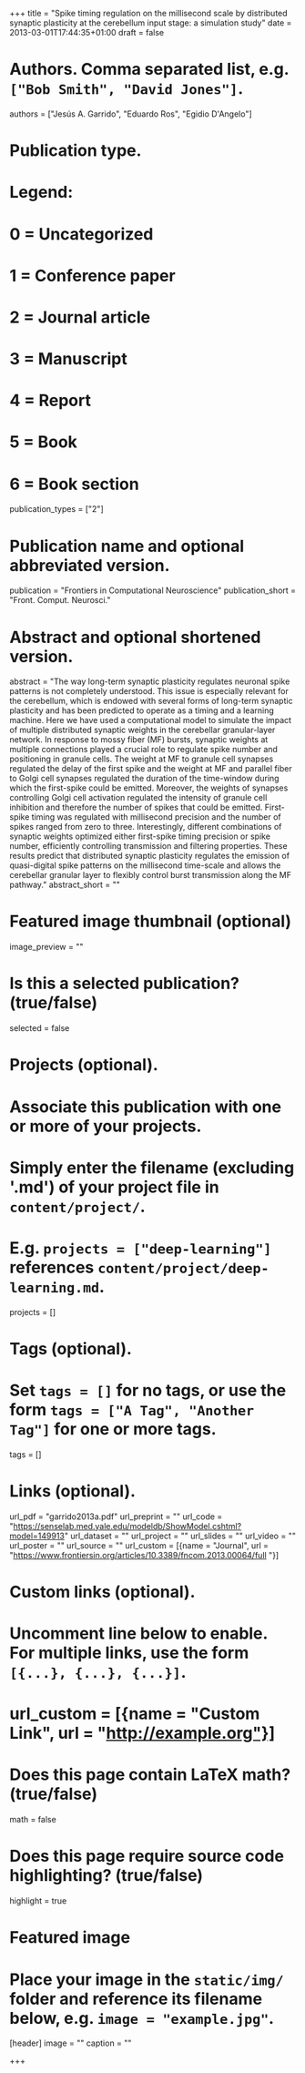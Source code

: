 +++
title = "Spike timing regulation on the millisecond scale by distributed synaptic plasticity at the cerebellum input stage: a simulation study"
date = 2013-03-01T17:44:35+01:00
draft = false

# Authors. Comma separated list, e.g. `["Bob Smith", "David Jones"]`.
authors = ["Jesús A. Garrido", "Eduardo Ros", "Egidio D'Angelo"]

# Publication type.
# Legend:
# 0 = Uncategorized
# 1 = Conference paper
# 2 = Journal article
# 3 = Manuscript
# 4 = Report
# 5 = Book
# 6 = Book section
publication_types = ["2"]

# Publication name and optional abbreviated version.
publication = "Frontiers in Computational Neuroscience"
publication_short = "Front. Comput. Neurosci."

# Abstract and optional shortened version.
abstract = "The way long-term synaptic plasticity regulates neuronal spike patterns is not completely understood. This issue is especially relevant for the cerebellum, which is endowed with several forms of long-term synaptic plasticity and has been predicted to operate as a timing and a learning machine. Here we have used a computational model to simulate the impact of multiple distributed synaptic weights in the cerebellar granular-layer network. In response to mossy fiber (MF) bursts, synaptic weights at multiple connections played a crucial role to regulate spike number and positioning in granule cells. The weight at MF to granule cell synapses regulated the delay of the first spike and the weight at MF and parallel fiber to Golgi cell synapses regulated the duration of the time-window during which the first-spike could be emitted. Moreover, the weights of synapses controlling Golgi cell activation regulated the intensity of granule cell inhibition and therefore the number of spikes that could be emitted. First-spike timing was regulated with millisecond precision and the number of spikes ranged from zero to three. Interestingly, different combinations of synaptic weights optimized either first-spike timing precision or spike number, efficiently controlling transmission and filtering properties. These results predict that distributed synaptic plasticity regulates the emission of quasi-digital spike patterns on the millisecond time-scale and allows the cerebellar granular layer to flexibly control burst transmission along the MF pathway."
abstract_short = ""

# Featured image thumbnail (optional)
image_preview = ""

# Is this a selected publication? (true/false)
selected = false

# Projects (optional).
#   Associate this publication with one or more of your projects.
#   Simply enter the filename (excluding '.md') of your project file in `content/project/`.
#   E.g. `projects = ["deep-learning"]` references `content/project/deep-learning.md`.
projects = []

# Tags (optional).
#   Set `tags = []` for no tags, or use the form `tags = ["A Tag", "Another Tag"]` for one or more tags.
tags = []

# Links (optional).
url_pdf = "garrido2013a.pdf"
url_preprint = ""
url_code = "https://senselab.med.yale.edu/modeldb/ShowModel.cshtml?model=149913"
url_dataset = ""
url_project = ""
url_slides = ""
url_video = ""
url_poster = ""
url_source = ""
url_custom = [{name = "Journal", url = "https://www.frontiersin.org/articles/10.3389/fncom.2013.00064/full "}]

# Custom links (optional).
#   Uncomment line below to enable. For multiple links, use the form `[{...}, {...}, {...}]`.
# url_custom = [{name = "Custom Link", url = "http://example.org"}]

# Does this page contain LaTeX math? (true/false)
math = false

# Does this page require source code highlighting? (true/false)
highlight = true

# Featured image
# Place your image in the `static/img/` folder and reference its filename below, e.g. `image = "example.jpg"`.
[header]
image = ""
caption = ""

+++
